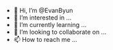 - 👋 Hi, I’m @EvanByun
- 👀 I’m interested in ...
- 🌱 I’m currently learning ...
- 💞️ I’m looking to collaborate on ...
- 📫 How to reach me ...

<!---
EvanByun/EvanByun is a ✨ special ✨ repository because its `README.md` (this file) appears on your GitHub profile.
You can click the Preview link to take a look at your changes.
--->
